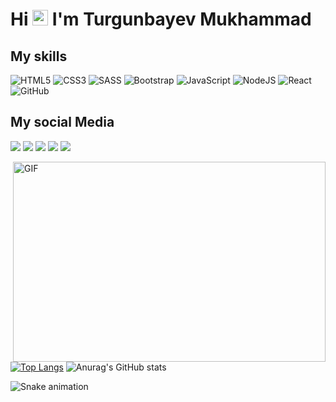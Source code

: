 <h1>Hi <img src="https://media.giphy.com/media/hvRJCLFzcasrR4ia7z/giphy.gif" width="25px"> I'm Turgunbayev Mukhammad</h1>

## My skills

![HTML5](https://img.shields.io/badge/html5-%23E34F26.svg?style=for-the-badge&logo=html5&logoColor=white)
![CSS3](https://img.shields.io/badge/css3-%231572B6.svg?style=for-the-badge&logo=css3&logoColor=white)
![SASS](https://img.shields.io/badge/SASS-hotpink.svg?style=for-the-badge&logo=SASS&logoColor=white)
![Bootstrap](https://img.shields.io/badge/bootstrap-%23563D7C.svg?style=for-the-badge&logo=bootstrap&logoColor=white)
![JavaScript](https://img.shields.io/badge/javascript-%23323330.svg?style=for-the-badge&logo=javascript&logoColor=%23F7DF1E)
![NodeJS](https://img.shields.io/badge/node.js-%2343853D.svg?style=for-the-badge&logo=node.js&logoColor=white)
![React](https://img.shields.io/badge/react-%2320232a.svg?style=for-the-badge&logo=react&logoColor=%2361DAFB)
![GitHub](https://img.shields.io/badge/github-%23121011.svg?style=for-the-badge&logo=github&logoColor=white)




##  My social Media

<a href="https://instagram.com/mukhammad_0628"><img src="https://img.shields.io/badge/Instagram-%23E4405F.svg?style=for-the-badge&logo=Instagram&logoColor=white"/></a>
<a href="https://t.me/mukhammad_tech"><img src="https://img.shields.io/badge/Telegram-2CA5E0?style=for-the-badge&logo=telegram&logoColor=white"/></a>
<a href="https://www.facebook.com/mukhammad.turgunbayev"><img src="https://img.shields.io/badge/Facebook-%231877F2.svg?style=for-the-badge&logo=Facebook&logoColor=white"/></a>
<a href="https://www.linkedin.com/in/mukhammad-turgunbayev/"><img src="https://img.shields.io/badge/linkedin-%230077B5.svg?style=for-the-badge&logo=linkedin&logoColor=white"/></a>
<a href="https://www.youtube.com/c/Mukhammad-Turgunbayev/"><img src="https://img.shields.io/badge/Youtube-%23FF0000.svg?style=for-the-badge&logo=YouTube&logoColor=white"/></a>

 <img align="right" alt="GIF" src="https://github.com/abhisheknaiidu/abhisheknaiidu/blob/master/code.gif?raw=true" width="500" height="320" />

[![Top Langs](https://github-readme-stats.vercel.app/api/top-langs/?username=Mukhammad0628&langs_count=8)](https://github.com/Mukhammad0628/github-readme-stats)
![Anurag's GitHub stats](https://github-readme-stats.vercel.app/api?username=Mukhammad0628&show_icons=true&theme=dark)



![Snake animation](https://github.com/mirsaid-mirzohidov/mirsaid-mirzohidov/blob/output/github-contribution-grid-snake.svg)

